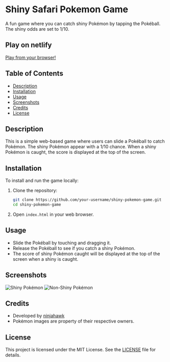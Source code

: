 # Shiny Safari Pokemon Game

A fun game where you can catch shiny Pokémon by tapping the Pokéball. The shiny odds are set to 1/10.

## Play on netlify

[Play from your browser!](https://velvety-pavlova-82d2c5.netlify.app/)

## Table of Contents

- [Description](#description)
- [Installation](#installation)
- [Usage](#usage)
- [Screenshots](#screenshots)
- [Credits](#credits)
- [License](#license)

## Description

This is a simple web-based game where users can slide a Pokéball to catch Pokémon. The shiny Pokémon appear with a 1/10 chance. When a shiny Pokémon is caught, the score is displayed at the top of the screen.

## Installation

To install and run the game locally:

1. Clone the repository:

    ```sh
    git clone https://github.com/your-username/shiny-pokemon-game.git
    cd shiny-pokemon-game
    ```

2. Open `index.html` in your web browser.

## Usage

- Slide the Pokéball by touching and dragging it.
- Release the Pokéball to see if you catch a shiny Pokémon.
- The score of shiny Pokémon caught will be displayed at the top of the screen when a shiny is caught.

## Screenshots

![Shiny Pokémon](3FDAF7BC-7FBB-47ED-819F-0473A70DAED7.webp)
![Non-Shiny Pokémon](F4BA218B-36C2-416B-A217-329EB6FF6EEC.png)

## Credits

- Developed by [ninjahawk]([https://github.com/your-username](https://github.com/ninjahawk))
- Pokémon images are property of their respective owners.

## License

This project is licensed under the MIT License. See the [LICENSE](LICENSE) file for details.
